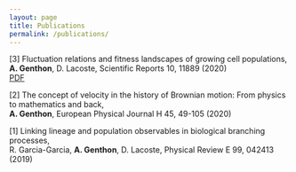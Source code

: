 ```yaml
---
layout: page
title: Publications
permalink: /publications/
---
```


[3] Fluctuation relations and fitness landscapes of growing cell populations,\
**A. Genthon**, D. Lacoste, Scientific Reports 10, 11889 (2020)\
[PDF](https://www.nature.com/articles/s41598-020-68444-x)


[2] The concept of velocity in the history of Brownian motion: From physics to mathematics and back,\
**A. Genthon**, European Physical Journal H 45, 49-105 (2020)

[1] Linking lineage and population observables in biological branching processes,\
R. Garcia-Garcia, **A. Genthon**, D. Lacoste, Physical Review E 99, 042413 (2019)

